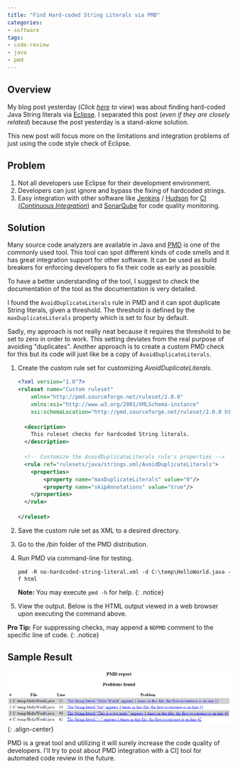 ```yaml
---
title: "Find Hard-coded String Literals via PMD"
categories:
- software
tags:
- code-review
- java
- pmd
---
```


## Overview

My blog post yesterday (*Click [here][find-hardcoded-eclipse] to view*) was about finding hard-coded Java String literals via [Eclipse][eclipse]. I separated this post (*even if they are closely related*) because the post yesterday is a stand-alone solution.

This new post will focus more on the limitations and integration problems of just using the code style check of Eclipse.

## Problem

1. Not all developers use Eclipse for their development environment.
2. Developers can just ignore and bypass the fixing of hardcoded strings.
3. Easy integration with other software like [Jenkins][jenkins] / [Hudson][hudson] for [CI (*Continuous Integration*)][ci] and [SonarQube][sonarqube] for code quality monitoring.

## Solution

Many source code analyzers are available in Java and [PMD][pmd] is one of the commonly used tool. This tool can spot different kinds of code smells and it has great integration support for other software. It can be used as build breakers for enforcing developers to fix their code as early as possible.

To have a better understanding of the tool, I suggest to check the documentation of the tool as the documentation is very detailed.

I found the `AvoidDuplicateLiterals` rule in PMD and it can spot duplicate String literals, given a threshold. The threshold is defined by the `maxDuplicateLiterals` property which is set to four by default.

Sadly, my approach is not really neat because it requires the threshold to be set to zero in order to work. This setting deviates from the real purpose of avoiding "duplicates". Another approach is to create a custom PMD check for this but its code will just like be a copy of `AvoidDuplicateLiterals`.


1. Create the custom rule set for customizing *AvoidDuplicateLiterals*.

    ```xml
    <?xml version="1.0"?>
    <ruleset name="Custom ruleset"
        xmlns="http://pmd.sourceforge.net/ruleset/2.0.0"
        xmlns:xsi="http://www.w3.org/2001/XMLSchema-instance"
        xsi:schemaLocation="http://pmd.sourceforge.net/ruleset/2.0.0 http://pmd.sourceforge.net/ruleset_2_0_0.xsd">

      <description>
        This ruleset checks for hardcoded String literals.
      </description>

      <!-- Customize the AvoidDuplicateLiterals rule's properties -->
      <rule ref="rulesets/java/strings.xml/AvoidDuplicateLiterals">
        <properties>
            <property name="maxDuplicateLiterals" value="0"/>
            <property name="skipAnnotations" value="true"/>
        </properties>
      </rule>

    </ruleset>
    ```

2. Save the custom rule set as XML to a desired directory.
3. Go to the */bin* folder of the PMD distribution.
4. Run PMD via command-line for testing.

    ```
    pmd -R no-hardcoded-string-literal.xml -d C:\temp\HelloWorld.java -f html
    ```

    **Note:** You may execute `pmd -h` for help.
    {: .notice}

5. View the output. Below is the HTML output viewed in a web browser upon executing the command above.

**Pro Tip:** For suppressing checks, may append a `NOPMD` comment to the specific line of code.
{: .notice}

## Sample Result

![image-center](/assets/img/blog/find-string-literal-pmd.png "PMD HTML Output"){: .align-center}

PMD is a great tool and utilizing it will surely increase the code quality of developers. I'll try to post about PMD integration with a CI] tool for automated code review in the future.

[find-hardcoded-eclipse]: /blog/tips&tricks/java/eclipse/find-java-string-literal-eclipse/
[pmd]: http://pmd.sourceforge.net
[eclipse]: https://eclipse.org
[ide]: https://en.wikipedia.org/wiki/Integrated_development_environment
[sonarqube]: http://www.sonarqube.org
[jenkins]: https://jenkins-ci.org
[hudson]: http://hudson-ci.org
[ci]: https://en.wikipedia.org/wiki/Continuous_integration
